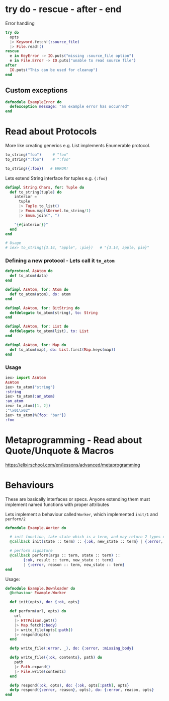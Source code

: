 # try do - rescue - after - end
Error handling
```elixir
try do
  opts
  |> Keyword.fetch!(:source_file)
  |> File.read!()
rescue
  e in KeyError -> IO.puts("missing :source_file option")
  e in File.Error -> IO.puts("unable to read source file")
after
  IO.puts("This can be used for cleanup")
end
```
## Custom exceptions
```elixir
defmodule ExampleError do
  defexception message: "an example error has occurred"
end
```

# Read about Protocols
More like creating generics e.g. List implements Enumerable protocol.
```elixir
to_string("foo")     # "foo"
to_string(":foo")    # ":foo"

to_string({:foo})   # ERROR!
```

Lets extend String interface for tuples e.g. `{:foo}`
```elixir
defimpl String.Chars, for: Tuple do
  def to_string(tuple) do
    interior =
      tuple
      |> Tuple.to_list()
      |> Enum.map(&Kernel.to_string/1)
      |> Enum.join(", ")

    "{#{interior}}"
  end
end

# Usage
# iex> to_string({3.14, "apple", :pie})   # "{3.14, apple, pie}"
```
### Defining a new protocol - Lets call it `to_atom`

```elixir
defprotocol AsAtom do
  def to_atom(data)
end

defimpl AsAtom, for: Atom do
  def to_atom(atom), do: atom
end

defimpl AsAtom, for: BitString do
  defdelegate to_atom(string), to: String
end

defimpl AsAtom, for: List do
  defdelegate to_atom(list), to: List
end

defimpl AsAtom, for: Map do
  def to_atom(map), do: List.first(Map.keys(map))
end
```
### Usage
```elixir
iex> import AsAtom
AsAtom
iex> to_atom("string")
:string
iex> to_atom(:an_atom)
:an_atom
iex> to_atom([1, 2])
:"\x01\x02"
iex> to_atom(%{foo: "bar"})
:foo
```

# Metaprogramming - Read about Quote/Unquote & Macros
https://elixirschool.com/en/lessons/advanced/metaprogramming

# Behaviours
These are basically interfaces or specs. Anyone extending them must implement named functions with proper attributes

Lets implement a behaviour called `Worker`, which implemented `init/1` and `perform/2`
```elixir
defmodule Example.Worker do

  # init function, take state which is a term, and may return 2 types of output tuples
  @callback init(state :: term) :: {:ok, new_state :: term} | {:error, reason :: term}

  # perform signature
  @callback perform(args :: term, state :: term) ::
        {:ok, result :: term, new_state :: term}
        | {:error, reason :: term, new_state :: term}
end
```

Usage:
```elixir
defmodule Example.Downloader do
  @behaviour Example.Worker

  def init(opts), do: {:ok, opts}

  def perform(url, opts) do
    url
    |> HTTPoison.get!()
    |> Map.fetch(:body)
    |> write_file(opts[:path])
    |> respond(opts)
  end

  defp write_file(:error, _), do: {:error, :missing_body}

  defp write_file({:ok, contents}, path) do
    path
    |> Path.expand()
    |> File.write(contents)
  end

  defp respond(:ok, opts), do: {:ok, opts[:path], opts}
  defp respond({:error, reason}, opts), do: {:error, reason, opts}
end
```
